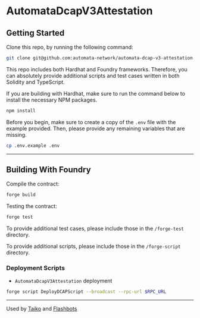 # AutomataDcapV3Attestation

## Getting Started

Clone this repo, by running the following command:

```bash
git clone git@github.com:automata-network/automata-dcap-v3-attestation.git --recurse-submodules
```

This repo includes both Hardhat and Foundry frameworks. Therefore, you can absolutely provide additional scripts and test cases written in both Solidity and TypeScript.

If you are building with Hardhat, make sure to run the command below to install the necessary NPM packages.

```bash
npm install
```

Before you begin, make sure to create a copy of the `.env` file with the example provided. Then, please provide any remaining variables that are missing.

```bash
cp .env.example .env
```
---

## Building With Foundry

Compile the contract:

```bash
forge build
```

Testing the contract:

```bash
forge test
```

To provide additional test cases, please include those in the `/forge-test` directory.

To provide additional scripts, please include those in the `/forge-script` directory.

### Deployment Scripts

- `AutomataDcapV3Attestation` deployment

```bash
forge script DeployDCAPScript --broadcast --rpc-url $RPC_URL
```

---

<!-- ## Building With Hardhat

Compile the contract:

```bash
npx hardhat compile
```

Local deployment and testing:

```bash
npx hardhat run scripts/deploy.ts
```

To deploy the contract on a live network, please configure `hardhat.config.ts`, then pass the `--network` flag to the command.

To provide additional test cases, please include those in the `/test` directory.

To provide additional scripts, please include those in the `/scripts` directory. -->

Used by [Taiko](
https://github.com/taikoxyz/taiko-mono/tree/main/packages/protocol/contracts/automata-attestation
) and [Flashbots](https://collective.flashbots.net/t/demystifying-remote-attestation-by-taking-it-on-chain/2629/2)